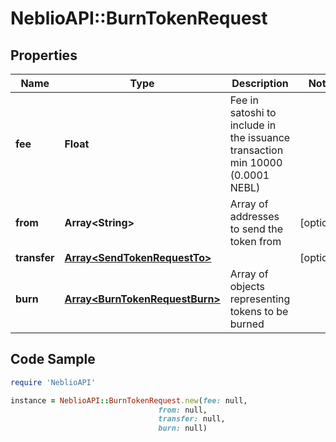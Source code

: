 # NeblioAPI::BurnTokenRequest

## Properties
Name | Type | Description | Notes
------------ | ------------- | ------------- | -------------
**fee** | **Float** | Fee in satoshi to include in the issuance transaction min 10000 (0.0001 NEBL) | 
**from** | **Array&lt;String&gt;** | Array of addresses to send the token from | [optional] 
**transfer** | [**Array&lt;SendTokenRequestTo&gt;**](SendTokenRequestTo.md) |  | [optional] 
**burn** | [**Array&lt;BurnTokenRequestBurn&gt;**](BurnTokenRequestBurn.md) | Array of objects representing tokens to be burned | 

## Code Sample

```ruby
require 'NeblioAPI'

instance = NeblioAPI::BurnTokenRequest.new(fee: null,
                                 from: null,
                                 transfer: null,
                                 burn: null)
```


